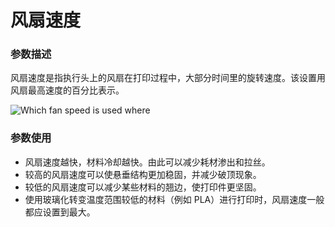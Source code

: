 风扇速度
====
### **参数描述**
风扇速度是指执行头上的风扇在打印过程中，大部分时间里的旋转速度。该设置用风扇最高速度的百分比表示。

![Which fan speed is used where](../images/cool_fan_speed.svg)

### **参数使用**
* 风扇速度越快，材料冷却越快。由此可以减少耗材渗出和拉丝。
* 较高的风扇速度可以使悬垂结构更加稳固，并减少破顶现象。
* 较低的风扇速度可以减少某些材料的翘边，使打印件更坚固。
* 使用玻璃化转变温度范围较低的材料（例如 PLA）进行打印时，风扇速度一般都应设置到最大。

